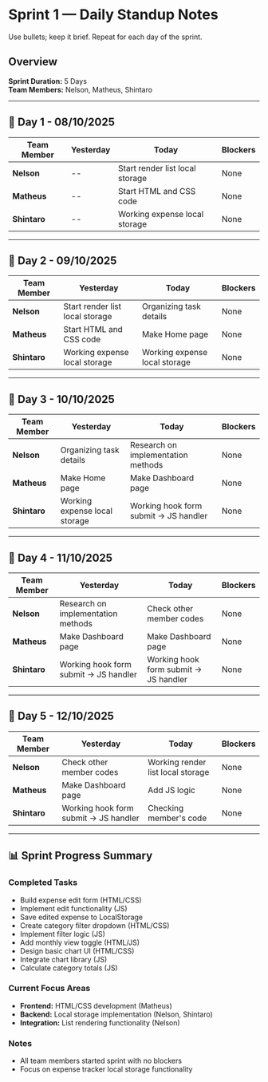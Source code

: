 # Sprint 1 — Daily Standup Notes
Use bullets; keep it brief. Repeat for each day of the sprint.

## Overview
**Sprint Duration:** 5 Days  
**Team Members:** Nelson, Matheus, Shintaro

---

## 📅 Day 1 - 08/10/2025

| Team Member | Yesterday | Today | Blockers |
|-------------|-----------|-------|----------|
| **Nelson** | -- | Start render list local storage | None |
| **Matheus** | -- | Start HTML and CSS code | None |
| **Shintaro** | -- | Working expense local storage | None |

---

## 📅 Day 2 - 09/10/2025

| Team Member | Yesterday | Today | Blockers |
|-------------|-----------|-------|----------|
| **Nelson** | Start render list local storage | Organizing task details | None |
| **Matheus** | Start HTML and CSS code | Make Home page | None |
| **Shintaro** | Working expense local storage | Working expense local storage | None |

---

## 📅 Day 3 - 10/10/2025

| Team Member | Yesterday | Today | Blockers |
|-------------|-----------|-------|----------|
| **Nelson** | Organizing task details | Research on implementation methods | None |
| **Matheus** | Make Home page | Make Dashboard page | None |
| **Shintaro** | Working expense local storage | Working hook form submit → JS handler | None |

---

## 📅 Day 4 - 11/10/2025

| Team Member | Yesterday | Today | Blockers |
|-------------|-----------|-------|----------|
| **Nelson** | Research on implementation methods | Check other member codes | None |
| **Matheus** | Make Dashboard page | Make Dashboard page | None |
| **Shintaro** | Working hook form submit → JS handler | Working hook form submit → JS handler | None |

---

## 📅 Day 5 - 12/10/2025

| Team Member | Yesterday | Today | Blockers |
|-------------|-----------|-------|----------|
| **Nelson** | Check other member codes | Working render list local storage  | None |
| **Matheus** | Make Dashboard page | Add JS logic | None |
| **Shintaro** | Working hook form submit → JS handler | Checking member's code | None |

---

## 📊 Sprint Progress Summary

### Completed Tasks
- Build expense edit form (HTML/CSS)
- Implement edit functionality (JS)
- Save edited expense to LocalStorage
- Create category filter dropdown (HTML/CSS)
- Implement filter logic (JS)
- Add monthly view toggle (HTML/JS)
- Design basic chart UI (HTML/CSS)
- Integrate chart library (JS)
- Calculate category totals (JS)


### Current Focus Areas
- **Frontend:** HTML/CSS development (Matheus)
- **Backend:** Local storage implementation (Nelson, Shintaro)
- **Integration:** List rendering functionality (Nelson)

### Notes
- All team members started sprint with no blockers
- Focus on expense tracker local storage functionality